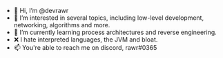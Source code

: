- 👋 Hi, I’m @devrawr
- 👀 I’m interested in several topics, including low-level development, networking, algorithms and more.
- 🌱 I’m currently learning process architectures and reverse engineering.
- :x: I hate interpreted languages, the JVM and bloat.
- 📫 You're able to reach me on discord, rawr#0365
